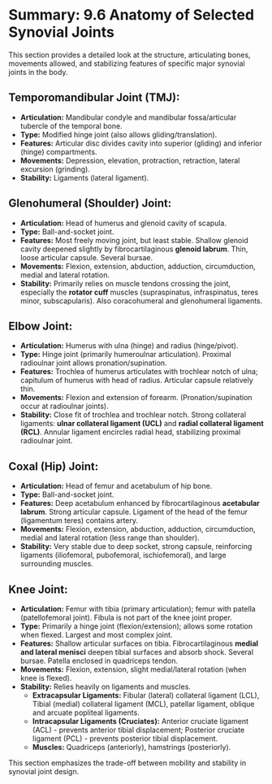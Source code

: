 # Summary: 9.6 Anatomy of Selected Synovial Joints

This section provides a detailed look at the structure, articulating bones, movements allowed, and stabilizing features of specific major synovial joints in the body.

## Temporomandibular Joint (TMJ):

*   **Articulation:** Mandibular condyle and mandibular fossa/articular tubercle of the temporal bone.
*   **Type:** Modified hinge joint (also allows gliding/translation).
*   **Features:** Articular disc divides cavity into superior (gliding) and inferior (hinge) compartments.
*   **Movements:** Depression, elevation, protraction, retraction, lateral excursion (grinding).
*   **Stability:** Ligaments (lateral ligament).

## Glenohumeral (Shoulder) Joint:

*   **Articulation:** Head of humerus and glenoid cavity of scapula.
*   **Type:** Ball-and-socket joint.
*   **Features:** Most freely moving joint, but least stable. Shallow glenoid cavity deepened slightly by fibrocartilaginous **glenoid labrum**. Thin, loose articular capsule. Several bursae.
*   **Movements:** Flexion, extension, abduction, adduction, circumduction, medial and lateral rotation.
*   **Stability:** Primarily relies on muscle tendons crossing the joint, especially the **rotator cuff** muscles (supraspinatus, infraspinatus, teres minor, subscapularis). Also coracohumeral and glenohumeral ligaments.

## Elbow Joint:

*   **Articulation:** Humerus with ulna (hinge) and radius (hinge/pivot).
*   **Type:** Hinge joint (primarily humeroulnar articulation). Proximal radioulnar joint allows pronation/supination.
*   **Features:** Trochlea of humerus articulates with trochlear notch of ulna; capitulum of humerus with head of radius. Articular capsule relatively thin.
*   **Movements:** Flexion and extension of forearm. (Pronation/supination occur at radioulnar joints).
*   **Stability:** Close fit of trochlea and trochlear notch. Strong collateral ligaments: **ulnar collateral ligament (UCL)** and **radial collateral ligament (RCL)**. Annular ligament encircles radial head, stabilizing proximal radioulnar joint.

## Coxal (Hip) Joint:

*   **Articulation:** Head of femur and acetabulum of hip bone.
*   **Type:** Ball-and-socket joint.
*   **Features:** Deep acetabulum enhanced by fibrocartilaginous **acetabular labrum**. Strong articular capsule. Ligament of the head of the femur (ligamentum teres) contains artery.
*   **Movements:** Flexion, extension, abduction, adduction, circumduction, medial and lateral rotation (less range than shoulder).
*   **Stability:** Very stable due to deep socket, strong capsule, reinforcing ligaments (iliofemoral, pubofemoral, ischiofemoral), and large surrounding muscles.

## Knee Joint:

*   **Articulation:** Femur with tibia (primary articulation); femur with patella (patellofemoral joint). Fibula is not part of the knee joint proper.
*   **Type:** Primarily a hinge joint (flexion/extension); allows some rotation when flexed. Largest and most complex joint.
*   **Features:** Shallow articular surfaces on tibia. Fibrocartilaginous **medial and lateral menisci** deepen tibial surfaces and absorb shock. Several bursae. Patella enclosed in quadriceps tendon.
*   **Movements:** Flexion, extension, slight medial/lateral rotation (when knee is flexed).
*   **Stability:** Relies heavily on ligaments and muscles.
    *   **Extracapsular Ligaments:** Fibular (lateral) collateral ligament (LCL), Tibial (medial) collateral ligament (MCL), patellar ligament, oblique and arcuate popliteal ligaments.
    *   **Intracapsular Ligaments (Cruciates):** Anterior cruciate ligament (ACL) - prevents anterior tibial displacement; Posterior cruciate ligament (PCL) - prevents posterior tibial displacement.
    *   **Muscles:** Quadriceps (anteriorly), hamstrings (posteriorly).

This section emphasizes the trade-off between mobility and stability in synovial joint design.
